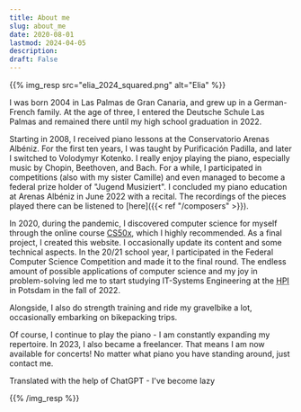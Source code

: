 ```yaml
---
title: About me
slug: about_me
date: 2020-08-01
lastmod: 2024-04-05
description:
draft: False
---
```

{{% img_resp src="elia_2024_squared.png" alt="Elia" %}}

I was born 2004 in Las Palmas de Gran Canaria, and grew up in a German-French family. At the age of three, I entered the Deutsche Schule Las Palmas and remained there until my high school graduation in 2022.

Starting in 2008, I received piano lessons at the Conservatorio Arenas Albéniz. For the first ten years, I was taught by Purificación Padilla, and later I switched to Volodymyr Kotenko. I really enjoy playing the piano, especially music by Chopin, Beethoven, and Bach. For a while, I participated in competitions (also with my sister Camille) and even managed to become a federal prize holder of "Jugend Musiziert". I concluded my piano education at Arenas Albéniz in June 2022 with a recital. The recordings of the pieces played there can be listened to [here]({{< ref "/composers" >}}).

In 2020, during the pandemic, I discovered computer science for myself through the online course [CS50x](https://www.edx.org/course/introduction-computer-science-harvardx-cs50x), which I highly recommended. As a final project, I created this website. I occasionally update its content and some technical aspects. In the 20/21 school year, I participated in the Federal Computer Science Competition and made it to the final round. The endless amount of possible applications of computer science and my joy in problem-solving led me to start studying IT-Systems Engineering at the <abbr title="Hasso-Plattner-Institute">HPI</abbr> in Potsdam in the fall of 2022.

Alongside, I also do strength training and ride my gravelbike a lot, occasionally embarking on bikepacking trips.

Of course, I continue to play the piano - I am constantly expanding my repertoire. In 2023, I also became a freelancer. That means I am now available for concerts! No matter what piano you have standing around, just contact me.

<p class="text-muted small">Translated with the help of ChatGPT - I've become lazy</p>

{{% /img_resp %}}